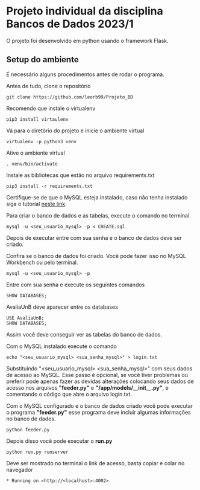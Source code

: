 # Projeto individual da disciplina Bancos de Dados 2023/1
O projeto foi desenvolvido em python usando o framework Flask.

## Setup do ambiente

É necessário alguns procedimentos antes de rodar o programa.

Antes de tudo, clone o repositório
```
git clone https://github.com/leorb99/Projeto_BD

```
Recomendo que instale o virtualenv
```
pip3 install virtaulenv
```
Vá para o diretório do projeto e inicie o ambiente virtual 
```
virtualenv -p python3 venv
```
Ative o ambiente virtual
```
. venv/bin/activate
```
Instale as bibliotecas que estão no arquivo requirements.txt
```
pip3 install -r requirements.txt
```
Certifique-se de que o MySQL esteja instalado, caso não tenha instalado siga o tutorial
 [neste link](https://ubuntu.com/server/docs/databases-mysql).

Para criar o banco de dados e as tabelas, execute o comando no terminal.
```
mysql -u <seu_usuario_mysql> -p < CREATE.sql
```
Depois de executar entre com sua senha e o banco de dados deve ser criado.

Confira se o banco de dados foi criado. Você pode fazer isso no MySQL Workbench ou pelo terminal.
```
mysql -u <seu_usuario_mysql> -p
```
Entre com sua senha e execute os seguintes comandos
```
SHOW DATABASES;
```
AvaliaUnB deve aparecer entre os databases
```
USE AvaliaUnB;
SHOW DATABASES;
```
Assim você deve conseguir ver as tabelas do banco de dados.

Com o MySQL instalado execute o comando
```
echo "<seu_usuario_mysql> <sua_senha_mysql>" > login.txt
```
Substituindo "<seu_usuario_mysql> <sua_senha_mysql>" com seus dados de acesso ao MySQL. Esse passo é opcional, se você tiver problemas ou preferir pode apenas fazer as devidas alterações colocando seus dados de acesso nos arquivos **"feeder.py"** e **"/app/models/__init\__.py"**, e comentando o código que abre o arquivo login.txt.

Com o MySQL configurado e o banco de dados criado você pode executar o programa **"feeder.py"** esse programa deve incluir algumas informações no banco de dados.

```
python feeder.py
```
Depois disso você pode executar o **run.py**
```
python run.py runserver
```
Deve ser mostrado no terminal o link de acesso, basta copiar e colar no navegador
```
* Running on <http://<localhost>:4002>
```